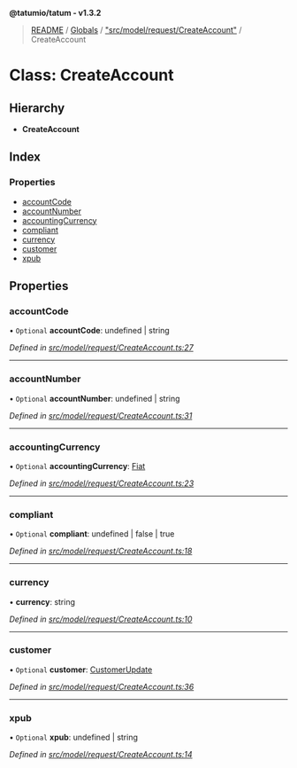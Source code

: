 **@tatumio/tatum - v1.3.2**

> [README](../README.md) / [Globals](../globals.md) / ["src/model/request/CreateAccount"](../modules/_src_model_request_createaccount_.md) / CreateAccount

# Class: CreateAccount

## Hierarchy

* **CreateAccount**

## Index

### Properties

* [accountCode](_src_model_request_createaccount_.createaccount.md#accountcode)
* [accountNumber](_src_model_request_createaccount_.createaccount.md#accountnumber)
* [accountingCurrency](_src_model_request_createaccount_.createaccount.md#accountingcurrency)
* [compliant](_src_model_request_createaccount_.createaccount.md#compliant)
* [currency](_src_model_request_createaccount_.createaccount.md#currency)
* [customer](_src_model_request_createaccount_.createaccount.md#customer)
* [xpub](_src_model_request_createaccount_.createaccount.md#xpub)

## Properties

### accountCode

• `Optional` **accountCode**: undefined \| string

*Defined in [src/model/request/CreateAccount.ts:27](https://github.com/tatumio/tatum-js/blob/b9ab1e4/src/model/request/CreateAccount.ts#L27)*

___

### accountNumber

• `Optional` **accountNumber**: undefined \| string

*Defined in [src/model/request/CreateAccount.ts:31](https://github.com/tatumio/tatum-js/blob/b9ab1e4/src/model/request/CreateAccount.ts#L31)*

___

### accountingCurrency

• `Optional` **accountingCurrency**: [Fiat](../enums/_src_model_response_ledger_fiat_.fiat.md)

*Defined in [src/model/request/CreateAccount.ts:23](https://github.com/tatumio/tatum-js/blob/b9ab1e4/src/model/request/CreateAccount.ts#L23)*

___

### compliant

• `Optional` **compliant**: undefined \| false \| true

*Defined in [src/model/request/CreateAccount.ts:18](https://github.com/tatumio/tatum-js/blob/b9ab1e4/src/model/request/CreateAccount.ts#L18)*

___

### currency

•  **currency**: string

*Defined in [src/model/request/CreateAccount.ts:10](https://github.com/tatumio/tatum-js/blob/b9ab1e4/src/model/request/CreateAccount.ts#L10)*

___

### customer

• `Optional` **customer**: [CustomerUpdate](_src_model_request_customerupdate_.customerupdate.md)

*Defined in [src/model/request/CreateAccount.ts:36](https://github.com/tatumio/tatum-js/blob/b9ab1e4/src/model/request/CreateAccount.ts#L36)*

___

### xpub

• `Optional` **xpub**: undefined \| string

*Defined in [src/model/request/CreateAccount.ts:14](https://github.com/tatumio/tatum-js/blob/b9ab1e4/src/model/request/CreateAccount.ts#L14)*
